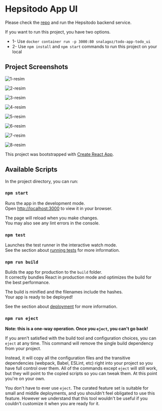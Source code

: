 # Hepsitodo App UI

Please check the [repo](https://github.com/sinyorre/hepsitodo-backend) and run the Hepsitodo backend service.

If you want to run this project, you have two options.

* 1- Use `docker container run -p 3000:80 snalagoz/todo-app-todo_ui`
* 2- Use `npm install` and `npm start` commands to run this project on your local

## Project Screenshots
![1-resim](https://github.com/sinyorre/hepsitodo-ui/blob/master/public/screenshots/1.PNG)

![2-resim](https://github.com/sinyorre/hepsitodo-ui/blob/master/public/screenshots/2.PNG)

![3-resim](https://github.com/sinyorre/hepsitodo-ui/blob/master/public/screenshots/3.PNG)

![4-resim](https://github.com/sinyorre/hepsitodo-ui/blob/master/public/screenshots/4.PNG)

![5-resim](https://github.com/sinyorre/hepsitodo-ui/blob/master/public/screenshots/5.PNG)

![6-resim](https://github.com/sinyorre/hepsitodo-ui/blob/master/public/screenshots/6.PNG)

![7-resim](https://github.com/sinyorre/hepsitodo-ui/blob/master/public/screenshots/7.PNG)

![8-resim](https://github.com/sinyorre/hepsitodo-ui/blob/master/public/screenshots/8.PNG)

This project was bootstrapped with [Create React App](https://github.com/facebook/create-react-app).

## Available Scripts

In the project directory, you can run:

### `npm start`

Runs the app in the development mode.\
Open [http://localhost:3000](http://localhost:3000) to view it in your browser.

The page will reload when you make changes.\
You may also see any lint errors in the console.

### `npm test`

Launches the test runner in the interactive watch mode.\
See the section about [running tests](https://facebook.github.io/create-react-app/docs/running-tests) for more information.

### `npm run build`

Builds the app for production to the `build` folder.\
It correctly bundles React in production mode and optimizes the build for the best performance.

The build is minified and the filenames include the hashes.\
Your app is ready to be deployed!

See the section about [deployment](https://facebook.github.io/create-react-app/docs/deployment) for more information.

### `npm run eject`

**Note: this is a one-way operation. Once you `eject`, you can't go back!**

If you aren't satisfied with the build tool and configuration choices, you can `eject` at any time. This command will remove the single build dependency from your project.

Instead, it will copy all the configuration files and the transitive dependencies (webpack, Babel, ESLint, etc) right into your project so you have full control over them. All of the commands except `eject` will still work, but they will point to the copied scripts so you can tweak them. At this point you're on your own.

You don't have to ever use `eject`. The curated feature set is suitable for small and middle deployments, and you shouldn't feel obligated to use this feature. However we understand that this tool wouldn't be useful if you couldn't customize it when you are ready for it.
